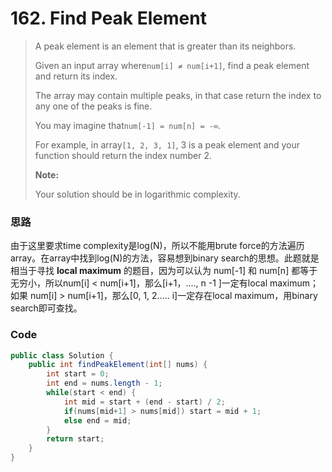 # 162. Find Peak Element

> A peak element is an element that is greater than its neighbors.
>
> Given an input array where`num[i] ≠ num[i+1]`, find a peak element and return its index.
>
> The array may contain multiple peaks, in that case return the index to any one of the peaks is fine.
>
> You may imagine that`num[-1] = num[n] = -∞`.
>
> For example, in array`[1, 2, 3, 1]`, 3 is a peak element and your function should return the index number 2.
>
> **Note:**
>
> Your solution should be in logarithmic complexity.

### 思路

由于这里要求time complexity是log\(N\)，所以不能用brute force的方法遍历array。在array中找到log\(N\)的方法，容易想到binary search的思想。此题就是相当于寻找 **local maximum** 的题目，因为可以认为 num\[-1\] 和 num\[n\] 都等于无穷小，所以num\[i\] &lt; num\[i+1\]，那么\[i+1，...., n -1 \]一定有local maximum；如果 num\[i\] &gt; num\[i+1\]，那么\[0, 1, 2..... i\]一定存在local maximum，用binary search即可查找。

### Code

```java
public class Solution {
    public int findPeakElement(int[] nums) {
        int start = 0;
        int end = nums.length - 1;
        while(start < end) {
            int mid = start + (end - start) / 2;
            if(nums[mid+1] > nums[mid]) start = mid + 1;
            else end = mid;
        }
        return start;
    }
}
```



